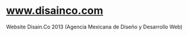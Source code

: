 www.disainco.com
=============

Website Disain.Co 2013 (Agencia Mexicana de Diseño y Desarrollo Web)

